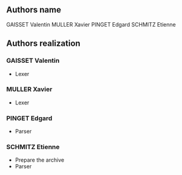 ## Authors name

GAISSET Valentin
MULLER Xavier
PINGET Edgard
SCHMITZ Etienne

## Authors realization

### GAISSET Valentin

- Lexer

### MULLER Xavier

- Lexer

### PINGET Edgard

- Parser

### SCHMITZ Etienne

- Prepare the archive
- Parser